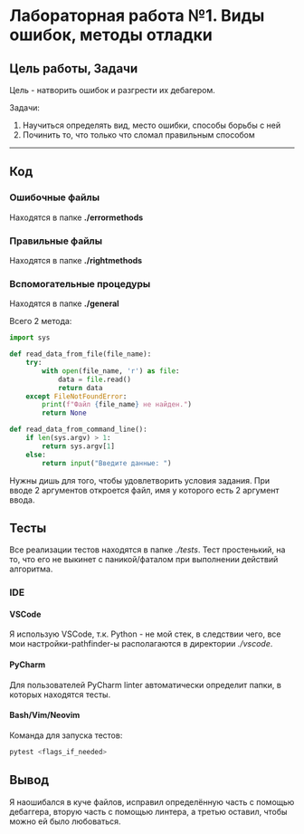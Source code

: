 # Лабораторная работа №1. Виды ошибок, методы отладки

## Цель работы, Задачи

Цель - натворить ошибок и разгрести их дебагером.

Задачи:

1. Научиться определять вид, место ошибки, способы борьбы с ней
2. Починить то, что только что сломал правильным способом

---

## Код

### Ошибочные файлы

Находятся в папке **./errormethods**

### Правильные файлы

Находятся в папке **./rightmethods**

### Вспомогательные процедуры

Находятся в папке **./general**

Всего 2 метода:

```python
import sys

def read_data_from_file(file_name):
    try:
        with open(file_name, 'r') as file:
            data = file.read()
            return data
    except FileNotFoundError:
        print(f"Файл {file_name} не найден.")
        return None

def read_data_from_command_line():
    if len(sys.argv) > 1:
        return sys.argv[1]
    else:
        return input("Введите данные: ")


```

Нужны дишь для того, чтобы удовлетворить условия задания. При вводе 2 аргументов откроется файл, имя у которого есть 2 аргумент ввода.

## Тесты

Все реализации тестов находятся в папке *./tests*. Тест простенький, на то, что его не выкинет с паникой/фаталом при выполнении действий алгоритма.

### IDE

#### VSCode

Я использую VSCode, т.к. Python - не мой стек, в следствии чего, все мои настройки-pathfinder-ы располагаются в директории *./vscode*.

#### PyCharm

Для пользователей PyCharm linter автоматически определит папки, в которых находятся тесты.

#### Bash/Vim/Neovim

Команда для запуска тестов:

```bash
pytest <flags_if_needed>
```

## Вывод

Я наошибался в куче файлов, исправил определённую часть с помощью дебаггера, вторую часть с помощью линтера, а третью оставил, чтобы можно ей было любоваться.
